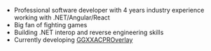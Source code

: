 - Professional software developer with 4 years industry experience working with .NET/Angular/React
- Big fan of fighting games
- Building .NET interop and reverse engineering skills
- Currently developing [GGXXACPROverlay](https://github.com/YouKnow232/ggxxacpr_overlay)
